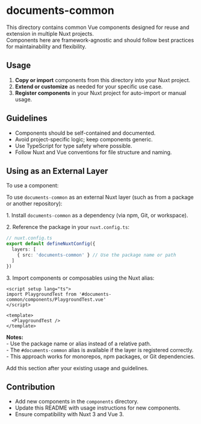 # documents-common

This directory contains common Vue components designed for reuse and extension in multiple Nuxt projects.  
Components here are framework-agnostic and should follow best practices for maintainability and flexibility.

## Usage

1. **Copy or import** components from this directory into your Nuxt project.
2. **Extend or customize** as needed for your specific use case.
3. **Register components** in your Nuxt project for auto-import or manual usage.

## Guidelines

- Components should be self-contained and documented.
- Avoid project-specific logic; keep components generic.
- Use TypeScript for type safety where possible.
- Follow Nuxt and Vue conventions for file structure and naming.

## Using as an External Layer

To use a component:

To use `documents-common` as an external Nuxt layer (such as from a package or another repository):

1\. Install `documents-common` as a dependency \(via npm, Git, or workspace\)\.

2\. Reference the package in your `nuxt.config.ts`:

```typescript
// nuxt.config.ts
export default defineNuxtConfig({
  layers: [
    { src: 'documents-common' } // Use the package name or path
  ]
})
```

3\. Import components or composables using the Nuxt alias:

```vue
<script setup lang="ts">
import PlaygroundTest from '#documents-common/components/PlaygroundTest.vue'
</script>

<template>
  <PlaygroundTest />
</template>
```

**Notes:**  
\- Use the package name or alias instead of a relative path.  
\- The `#documents-common` alias is available if the layer is registered correctly.  
\- This approach works for monorepos, npm packages, or Git dependencies.

Add this section after your existing usage and guidelines.

## Contribution

- Add new components in the `components` directory.
- Update this README with usage instructions for new components.
- Ensure compatibility with Nuxt 3 and Vue 3.
